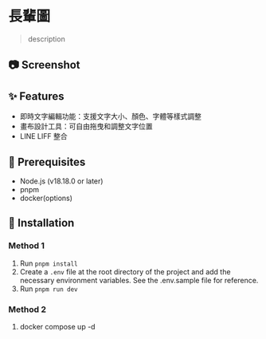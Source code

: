 # 長輩圖

> description

## 📷 Screenshot

<!-- <p align="center">
<img src="./public/screenshot01.png" height="200px" alt="介面模式" />
</p> -->

## ✨ Features

- 即時文字編輯功能：支援文字大小、顏色、字體等樣式調整
- 畫布設計工具：可自由拖曳和調整文字位置
- LINE LIFF 整合

## 🤖 Prerequisites

- Node.js (v18.18.0 or later)
- pnpm
- docker(options)

## 🔨 Installation

### Method 1

1. Run `pnpm install`
2. Create a `.env` file at the root directory of the project and add the necessary environment variables. See the .env.sample file for reference.
3. Run `pnpm run dev`

### Method 2

1. docker compose up -d
